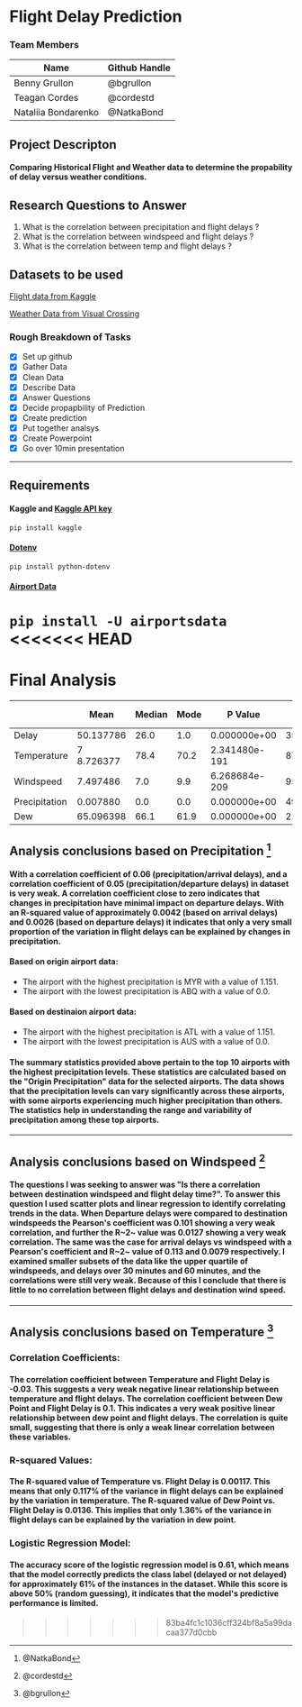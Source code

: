 # Flight Delay Prediction

### Team Members
| Name   | Github Handle   |
|--------|----------------|
| Benny Grullon  | @bgrullon |
| Teagan Cordes  | @cordestd   |
| Nataliia Bondarenko  | @NatkaBond   |

## Project Descripton 
#### Comparing Historical Flight and Weather data to determine the propability of delay versus weather conditions.

## Research Questions to Answer
1. What is the correlation between precipitation and flight delays ?
2. What is the correlation between windspeed and flight delays ?
3. What is the correlation between temp and flight delays ? 

## Datasets to be used
[Flight data from Kaggle](https://www.kaggle.com/datasets/yuanyuwendymu/airline-delay-and-cancellation-data-2009-2018)

[Weather Data from Visual Crossing](https://www.visualcrossing.com/)

### Rough Breakdown of Tasks
- [x] Set up github
- [x] Gather Data
- [x] Clean Data
- [x] Describe Data
- [x] Answer Questions
- [x] Decide propapbility of Prediction
- [x] Create prediction
- [x] Put together analsys
- [x] Create Powerpoint
- [x] Go over 10min presentation

---

## Requirements
#### Kaggle and [Kaggle API key](https://www.kaggle.com/)
`pip install kaggle`
#### [Dotenv](https://pypi.org/project/python-dotenv/)
`pip install python-dotenv`
#### [Airport Data](https://pypi.org/project/airportsdata/)
`pip install -U airportsdata`
<<<<<<< HEAD
=======

# Final Analysis

|	| Mean	| Median	| Mode	| P Value	| Statistics	| Standard Deviation	| Lower Quartile	| Upper Quartile	| Interquartile Range	| Lower Threshold	| Upper Threshold |
|-|-------|--------|--------|--------|--------------|---------------------|-----------------|-----------------|---------------------|-----------------|-----------------|
| Delay	| 50.137786	| 26.0	| 1.0	| 0.000000e+00	| 35148.004900	| 71.630100	| 9.0	| 67.0	| 58.0	| 9.0	| 67.0 |
| Temperature	| 7 8.726377	| 78.4	| 70.2	| 2.341480e-191	| 877.885939	| 8.769983	| 73.0	| 83.5	| 10.5	| 73.0	| 83.5 |
| Windspeed	| 7.497486	| 7.0	| 9.9	| 6.268684e-209	| 958.809436	| 4.011997	| 4.8	| 10.1	| 5.3	| 4.8	| 10.1 |
| Precipitation	| 0.007880	| 0.0	| 0.0	| 0.000000e+00	| 49207.441236	| 0.045206	| 0.0	| 0.0	| 0.0	| 0.0 | 0.0 |
| Dew	| 65.096398	| 66.1| 61.9	| 0.000000e+00	| 2113.109507	| 8.045275	| 59.9	| 71.7	| 11.8	| 59.9	| 71.7 |

## Analysis conclusions based on Precipitation [^1]
[^1]: @NatkaBond

#### With a correlation coefficient of 0.06 (precipitation/arrival delays), and a correlation coefficient of 0.05 (precipitation/departure delays) in dataset is very weak. A correlation coefficient close to zero indicates that changes in precipitation have minimal impact on departure delays. With an R-squared value of approximately 0.0042 (based on arrival delays) and 0.0026 (based on departure delays) it indicates that only a very small proportion of the variation in flight delays can be explained by changes in precipitation. 
#### Based on origin airport data:
- The airport with the highest precipitation is MYR with a value of 1.151.
- The airport with the lowest precipitation is ABQ with a value of 0.0.
#### Based on destinaion airport data:
- The airport with the highest precipitation is ATL with a value of 1.151.
- The airport with the lowest precipitation is AUS with a value of 0.0.
#### The summary statistics provided above pertain to the top 10 airports with the highest precipitation levels. These statistics are calculated based on the "Origin Precipitation" data for the selected airports. The data shows that the precipitation levels can vary significantly across these airports, with some airports experiencing much higher precipitation than others. The statistics help in understanding the range and variability of precipitation among these top airports.
---------

## Analysis conclusions based on Windspeed [^2]
 [^2]: @cordestd 

#### The questions I was seeking to answer was "Is there a correlation between destination windspeed and flight delay time?". To answer this question I used scatter plots and linear regression to identify correlating trends in the data. When Departure delays were compared to destination windspeeds the Pearson's coefficient was 0.101 showing a very weak correlation, and further the R~2~ value was 0.0127 showing a very weak correlation. The same was the case for arrival delays vs windspeed with a Pearson's coefficient and R~2~ value of 0.113 and 0.0079 respectively. I examined smaller subsets of the data like the upper quartile of windspeeds, and delays over 30 minutes and 60  minutes, and the correlations were still very weak. Because of this I conclude that there is little to no correlation between flight delays and destination wind speed.
----------

## Analysis conclusions based on Temperature [^3]
[^3]: @bgrullon

### Correlation Coefficients:
#### The correlation coefficient between Temperature and Flight Delay is -0.03. This suggests a very weak negative linear relationship between temperature and flight delays. The correlation coefficient between Dew Point and Flight Delay is 0.1. This indicates a very weak positive linear relationship between dew point and flight delays. The correlation is quite small, suggesting that there is only a weak linear correlation between these variables.
### R-squared Values:
#### The R-squared value of Temperature vs. Flight Delay is 0.00117. This means that only 0.117% of the variance in flight delays can be explained by the variation in temperature. The R-squared value of Dew Point vs. Flight Delay is 0.0136. This implies that only 1.36% of the variance in flight delays can be explained by the variation in dew point.
### Logistic Regression Model:
#### The accuracy score of the logistic regression model is 0.61, which means that the model correctly predicts the class label (delayed or not delayed) for approximately 61% of the instances in the dataset. While this score is above 50% (random guessing), it indicates that the model's predictive performance is limited.


>>>>>>> 83ba4fc1c1036cff324bf8a5a99dacaa377d0cbb
